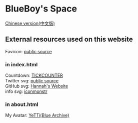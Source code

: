 # BlueBoy's Space

[Chinese version(中文版)](https://github.com/BlueBoy247/blueboy247.github.io/blob/main/README-zhTW.md)
## External resources used on this website
Favicon: [public source](https://pbs.twimg.com/media/EmSZJ_vUcAAV4nk.jpg)
### in index.html
Countdown: [TICKCOUNTER](https://www.tickcounter.com/)<br>
Twitter svg: [public source](https://github.com/twitter/opensource-website/blob/2887311216d99cd0e38b16e564bcdbea3797eb63/static/assets/twitter-logo.svg?short_path=d16b6a7)<br>
GitHub svg: [Hannah's Website](https://hannah082023.github.io/)<br>
info svg: [iconmonstr](https://iconmonstr.com/info-5-svg/)
### in about.html
My Avatar: [YeTTi(Blue Archive)](https://bluearchive.nexon.com/events/2022/10/1st?section=0)